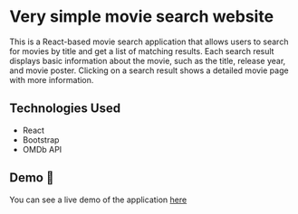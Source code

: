 # Very simple movie search website

This is a React-based movie search application that allows users to search for movies by title and get a list of matching results. Each search result displays basic information about the movie, such as the title, release year, and movie poster. Clicking on a search result shows a detailed movie page with more information.

## Technologies Used
* React
* Bootstrap
* OMDb API


## Demo :cinema:
You can see a live demo of the application [here](https://pameschurrer.es/movie)




